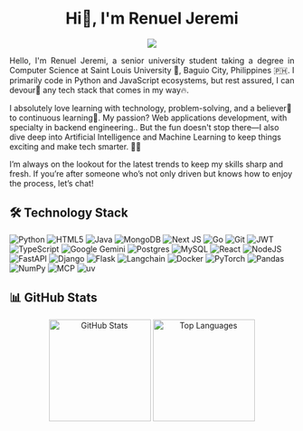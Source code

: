 <h1 align="center">Hi👋, I'm Renuel Jeremi </h1>
<p align="center">
  <a href="https://github.com/DenverCoder1/readme-typing-svg"><img src="https://readme-typing-svg.herokuapp.com?lines=Computer+Science+Student;Full+Stack+Web+Developer;AI+Enthusiast;Always%20learning%20new%20things&center=true&width=500&height=50"></a>
</p>

<p align="justify">
  Hello, I'm Renuel Jeremi, a senior university student taking a degree in Computer Science at Saint Louis University 🏫, Baguio City, Philippines 🇵🇭.
  I primarily code in Python and JavaScript ecosystems, but rest assured, I can devour👹 any tech stack that comes in my way🔥.
    
  I absolutely love learning with technology, problem-solving, and a believer🧘 to continuous learning💖. My passion? Web applications development, with specialty in backend engineering.. But the fun doesn't stop there—I also dive deep into Artificial Intelligence and Machine Learning to keep things exciting and make tech smarter. 🧠🚀

I’m always on the lookout for the latest trends to keep my skills sharp and fresh. If you’re after someone who’s not only driven but knows how to enjoy the process, let’s chat!
</p>

## 🛠 Technology Stack
![Python](https://img.shields.io/badge/python-3670A0?style=for-the-badge&logo=python&logoColor=ffdd54)
![HTML5](https://img.shields.io/badge/html5-%23E34F26.svg?style=for-the-badge&logo=html5&logoColor=white)
![Java](https://img.shields.io/badge/java-%23ED8B00.svg?style=for-the-badge&logo=openjdk&logoColor=white)
![MongoDB](https://img.shields.io/badge/MongoDB-%234ea94b.svg?style=for-the-badge&logo=mongodb&logoColor=white)
![Next JS](https://img.shields.io/badge/Next-black?style=for-the-badge&logo=next.js&logoColor=white)
![Go](https://img.shields.io/badge/go-%2300ADD8.svg?style=for-the-badge&logo=go&logoColor=white)
![Git](https://img.shields.io/badge/git-%23F05033.svg?style=for-the-badge&logo=git&logoColor=white)
![JWT](https://img.shields.io/badge/JWT-black?style=for-the-badge&logo=JSON%20web%20tokens)
![TypeScript](https://img.shields.io/badge/typescript-%23007ACC.svg?style=for-the-badge&logo=typescript&logoColor=white)
![Google Gemini](https://img.shields.io/badge/google%20gemini-8E75B2?style=for-the-badge&logo=google%20gemini&logoColor=white)
![Postgres](https://img.shields.io/badge/postgres-%23316192.svg?style=for-the-badge&logo=postgresql&logoColor=white)
![MySQL](https://img.shields.io/badge/mysql-4479A1.svg?style=for-the-badge&logo=mysql&logoColor=white)
![React](https://img.shields.io/badge/react-%2320232a.svg?style=for-the-badge&logo=react&logoColor=%2361DAFB)
![NodeJS](https://img.shields.io/badge/node.js-6DA55F?style=for-the-badge&logo=node.js&logoColor=white)
![FastAPI](https://img.shields.io/badge/FastAPI-005571?style=for-the-badge&logo=fastapi)
![Django](https://img.shields.io/badge/Django-092E20?style=for-the-badge&logo=django&logoColor=green)
![Flask](https://img.shields.io/badge/flask-%23000.svg?style=for-the-badge&logo=flask&logoColor=white)
![Langchain](https://img.shields.io/badge/langchain-1C3C3C?style=for-the-badge&logo=langchain&logoColor=white)
![Docker](https://img.shields.io/badge/docker-%230db7ed.svg?style=for-the-badge&logo=docker&logoColor=white)
![PyTorch](https://img.shields.io/badge/PyTorch-%23EE4C2C.svg?style=for-the-badge&logo=PyTorch&logoColor=white)
![Pandas](https://img.shields.io/badge/pandas-%23150458.svg?style=for-the-badge&logo=pandas&logoColor=white)
![NumPy](https://img.shields.io/badge/numpy-%23013243.svg?style=for-the-badge&logo=numpy&logoColor=white)
![MCP](https://img.shields.io/badge/MCP-2f2f2f?logo=modelcontextprotocol&logoColor=white&style=for-the-badge)
![uv](https://img.shields.io/badge/uv-DE5FE9?logo=uv&logoColor=white&style=for-the-badge)


## 📊 GitHub Stats
<p align="center">
  <img 
    src="https://github-readme-stats.vercel.app/api?username=Jenuel&show_icons=true&count_private=true&hide_border=true&title_color=4CAF50&icon_color=4CAF50&text_color=EDEDED&bg_color=0d1117" 
    alt="GitHub Stats" 
    height="180"
  />
  <img 
    src="https://github-readme-stats.vercel.app/api/top-langs/?username=Jenuel&layout=compact&langs_count=20&hide_border=true&title_color=4CAF50&text_color=EDEDED&bg_color=0d1117" 
    alt="Top Languages" 
    height="180"
  />
</p>
